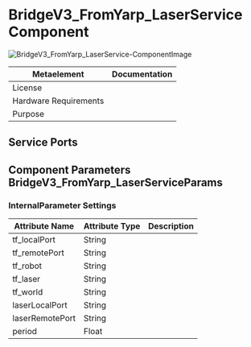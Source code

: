 <!--- This file is generated from the BridgeV3_FromYarp_LaserService.componentDocumentation model --->
<!--- do not modify this file manually as it will by automatically overwritten by the code generator, modify the model instead and re-generate this file --->

# BridgeV3_FromYarp_LaserService Component

![BridgeV3_FromYarp_LaserService-ComponentImage](https://github.com/Servicerobotics-Ulm/ComponentRepository/blob/master/BridgeV3_FromYarp_LaserService/model/BridgeV3_FromYarp_LaserServiceComponentDefinition.jpg)


| Metaelement | Documentation |
|-------------|---------------|
| License |  |
| Hardware Requirements |  |
| Purpose |  |



## Service Ports


## Component Parameters BridgeV3_FromYarp_LaserServiceParams

### InternalParameter Settings

| Attribute Name | Attribute Type | Description |
|----------------|----------------|-------------|
| tf_localPort | String |  |
| tf_remotePort | String |  |
| tf_robot | String |  |
| tf_laser | String |  |
| tf_world | String |  |
| laserLocalPort | String |  |
| laserRemotePort | String |  |
| period | Float |  |

